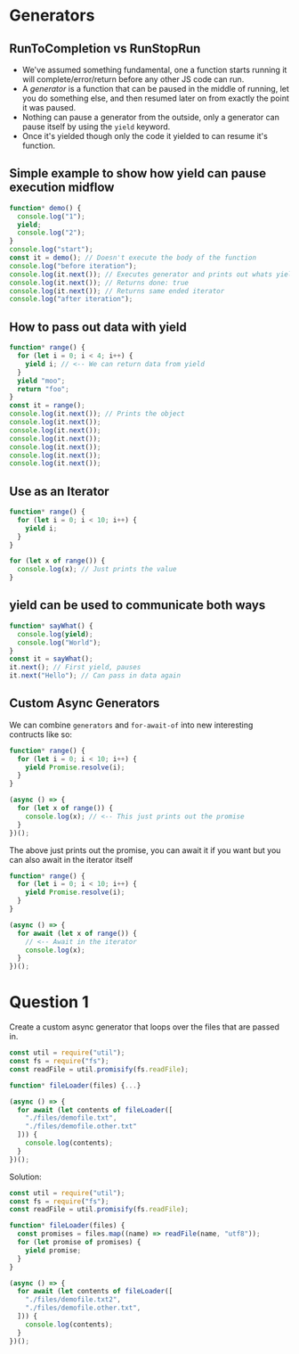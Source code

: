 # Generators

## RunToCompletion vs RunStopRun

- We've assumed something fundamental, one a function starts running it will complete/error/return before any other JS code can run.
- A _generator_ is a function that can be paused in the middle of running, let you do something else, and then resumed later on from exactly the point it was paused.
- Nothing can pause a generator from the outside, only a generator can pause itself by using the `yield` keyword.
- Once it's yielded though only the code it yielded to can resume it's function.

## Simple example to show how yield can pause execution midflow

```js
function* demo() {
  console.log("1");
  yield;
  console.log("2");
}
console.log("start");
const it = demo(); // Doesn't execute the body of the function
console.log("before iteration");
console.log(it.next()); // Executes generator and prints out whats yielded
console.log(it.next()); // Returns done: true
console.log(it.next()); // Returns same ended iterator
console.log("after iteration");
```

## How to pass out data with yield

```js
function* range() {
  for (let i = 0; i < 4; i++) {
    yield i; // <-- We can return data from yield
  }
  yield "moo";
  return "foo";
}
const it = range();
console.log(it.next()); // Prints the object
console.log(it.next());
console.log(it.next());
console.log(it.next());
console.log(it.next());
console.log(it.next());
console.log(it.next());
```

## Use as an Iterator

```js
function* range() {
  for (let i = 0; i < 10; i++) {
    yield i;
  }
}

for (let x of range()) {
  console.log(x); // Just prints the value
}
```

## yield can be used to communicate both ways

```js
function* sayWhat() {
  console.log(yield);
  console.log("World");
}
const it = sayWhat();
it.next(); // First yield, pauses
it.next("Hello"); // Can pass in data again
```

## Custom Async Generators

We can combine `generators` and `for-await-of` into new interesting contructs like so:

```js
function* range() {
  for (let i = 0; i < 10; i++) {
    yield Promise.resolve(i);
  }
}

(async () => {
  for (let x of range()) {
    console.log(x); // <-- This just prints out the promise
  }
})();
```

The above just prints out the promise, you can await it if you want but you can also await in the iterator itself

```js
function* range() {
  for (let i = 0; i < 10; i++) {
    yield Promise.resolve(i);
  }
}

(async () => {
  for await (let x of range()) {
    // <-- Await in the iterator
    console.log(x);
  }
})();
```

# Question 1

Create a custom async generator that loops over the files that are passed in.

```js
const util = require("util");
const fs = require("fs");
const readFile = util.promisify(fs.readFile);

function* fileLoader(files) {...}

(async () => {
  for await (let contents of fileLoader([
    "./files/demofile.txt",
    "./files/demofile.other.txt"
  ])) {
    console.log(contents);
  }
})();
```

Solution:

```js
const util = require("util");
const fs = require("fs");
const readFile = util.promisify(fs.readFile);

function* fileLoader(files) {
  const promises = files.map((name) => readFile(name, "utf8"));
  for (let promise of promises) {
    yield promise;
  }
}

(async () => {
  for await (let contents of fileLoader([
    "./files/demofile.txt2",
    "./files/demofile.other.txt",
  ])) {
    console.log(contents);
  }
})();
```
